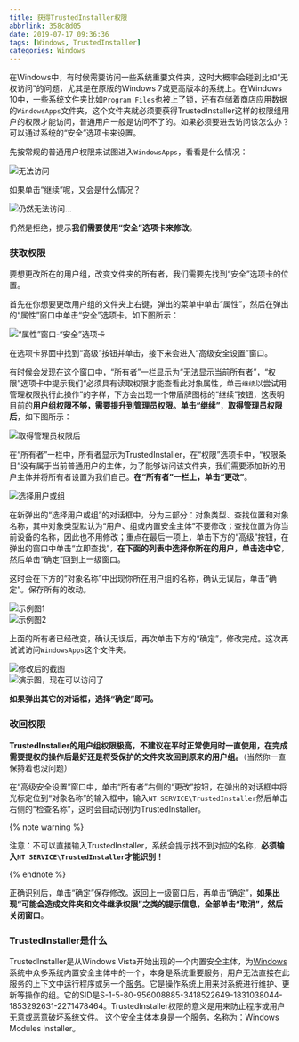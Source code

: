 ```yaml
---
title: 获得TrustedInstaller权限
abbrlink: 358c8d05
date: 2019-07-17 09:36:36
tags: [Windows, TrustedInstaller]
categories: Windows
---
```


在Windows中，有时候需要访问一些系统重要文件夹，这时大概率会碰到比如“无权访问”的问题，尤其是在原版的Windows 7或更高版本的系统上。在Windows 10中，一些系统文件夹比如`Program Files`也被上了锁，还有存储着商店应用数据的`WindowsApps`文件夹，这个文件夹就必须要获得TrustedInstaller这样的权限组用户的权限才能访问，普通用户一般是访问不了的。如果必须要进去访问该怎么办？可以通过系统的“安全”选项卡来设置。<!--more-->  

先按常规的普通用户权限来试图进入`WindowsApps`，看看是什么情况：

![无法访问](https://i.loli.net/2019/07/17/5d2ec32b5f0bf96612.png)  

如果单击“继续”呢，又会是什么情况？ 

![仍然无法访问...](https://i.loli.net/2019/07/17/5d2ec328339a686428.png) 

仍然是拒绝，提示**我们需要使用“安全”选项卡来修改**。  

### 获取权限  

要想更改所在的用户组，改变文件夹的所有者，我们需要先找到“安全”选项卡的位置。  

首先在你想要更改用户组的文件夹上右键，弹出的菜单中单击“属性”，然后在弹出的“属性”窗口中单击“安全”选项卡。如下图所示：  

![“属性”窗口-“安全”选项卡](https://i.loli.net/2019/07/17/5d2ec324d7d8f96884.png)

在选项卡界面中找到“高级”按钮并单击，接下来会进入“高级安全设置”窗口。  

有时候会发现在这个窗口中，“所有者”一栏显示为“无法显示当前所有者”，“权限”选项卡中提示我们“必须具有读取权限才能查看此对象属性，单击`继续`以尝试用管理权限执行此操作”的字样，下方会出现一个带盾牌图标的“继续”按钮，这表明目前的**用户组权限不够，需要提升到管理员权限。单击“继续”**，**取得管理员权限后**，如下图所示：  

![取得管理员权限后](https://i.loli.net/2019/07/17/5d2ec3257cd1d71204.png)

在“所有者”一栏中，所有者显示为TrustedInstaller，在“权限”选项卡中，“权限条目”没有属于当前普通用户的主体，为了能够访问该文件夹，我们需要添加新的用户主体并将所有者设置为我们自己。**在“所有者”一栏上，单击“更改”**。  

![选择用户或组](https://i.loli.net/2019/07/17/5d2ec3244373045607.png)

在新弹出的“选择用户或组”的对话框中，分为三部分：对象类型、查找位置和对象名称，其中对象类型默认为“用户、组或内置安全主体”不要修改；查找位置为你当前设备的名称，因此也不用修改；重点在最后一项上，单击下方的“高级”按钮，在弹出的窗口中单击“立即查找”，**在下面的列表中选择你所在的用户，单击选中它**，然后单击“确定”回到上一级窗口。  

这时会在下方的“对象名称”中出现你所在用户组的名称，确认无误后，单击“确定”。保存所有的改动。  

![示例图1](https://i.loli.net/2019/07/17/5d2ec326f10d033699.png)  
![示例图2](https://i.loli.net/2019/07/17/5d2ec32399f1a82383.png)

上面的所有者已经改变，确认无误后，再次单击下方的“确定”，修改完成。这次再试试访问`WindowsApps`这个文件夹。  

![修改后的截图](https://i.loli.net/2019/07/17/5d2ec32792f9d49548.png)  
![演示图，现在可以访问了](https://i.loli.net/2019/07/17/5d2ec32c74dd944445.gif)

**如果弹出其它的对话框，选择“确定”即可。**  

### 改回权限  

**TrustedInstaller的用户组权限极高，不建议在平时正常使用时一直使用，在完成需要提权的操作后最好还是将受保护的文件夹改回到原来的用户组。**（当然你一直保持着也没问题）  

在“高级安全设置”窗口中，单击“所有者”右侧的“更改”按钮，在弹出的对话框中将光标定位到“对象名称”的输入框中，输入`NT SERVICE\TrustedInstaller`然后单击右侧的“检查名称”，这时会自动识别为TrustedInstaller。  

{% note warning %}  

注意：不可以直接输入TrustedInstaller，系统会提示找不到对应的名称，**必须输入`NT SERVICE\TrustedInstaller`才能识别！**  

{% endnote %}  

正确识别后，单击“确定”保存修改。返回上一级窗口后，再单击“确定”，**如果出现“可能会造成文件夹和文件继承权限”之类的提示信息，全部单击“取消”，然后关闭窗口**。  

### TrustedInstaller是什么  

TrustedInstaller是从Windows Vista开始出现的一个内置安全主体，为[Windows](https://baike.baidu.com/item/Windows/165458)系统中众多系统内置安全主体中的一个，本身是系统重要服务，用户无法直接在此服务的上下文中运行程序或另一个[服务](https://baike.baidu.com/item/服务/10393131)。它是操作系统上用来对系统进行维护、更新等操作的组。它的SID是S-1-5-80-956008885-3418522649-1831038044-1853292631-2271478464。TrustedInstaller权限的意义是用来防止程序或用户无意或恶意破坏系统文件。 这个安全主体本身是一个服务，名称为：Windows Modules Installer。  

<style>div.post-block br {display: none}</style>


